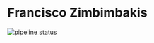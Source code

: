 # Francisco Zimbimbakis


[![pipeline status](https://gitlab.com/fiuba-memo2/alumnos/francisco_zi/badges/main/pipeline.svg)](https://gitlab.com/fiuba-memo2/alumnos/francisco_zi/commits/main)

